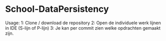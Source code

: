 # School-DataPersistency

Usage:
1: Clone / download de repository
2: Open de individuele werk lijnen in IDE (S-lijn of P-lijn)
3: Je kan per commit zien welke opdrachten gemaakt zijn.

